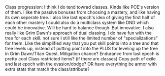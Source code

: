 Class progression:
I think I do tend towrad classes. Kinda like POE's version of them. I like the passive bonuses from choosing a mastery, and like having its own seperate tree. I also like last epoch's idea of giving the first half of each other mastery
I could also do a multiclass system like DND which could be innovative. Will be hard to balance though. But innovative.
I also really like Grim Dawn's approach of dual classing.
I do have fun with the tree for each skill. not sure I still like the limited number of "specializations" for them.
Like the simplified way that you put skill points into a tree and that tree levels up, instead of putting point into the PLUS for leveling up the tree in Grim Dawn/Titan Quest.
Mitigation chance?
Endurance from last epoch is pretty cool
Class restricted items? (if there are classes)
Copy path of exile and last epoch with the evasion/dodge? OR have everything be armor with extra stats that match the class/attribute?
